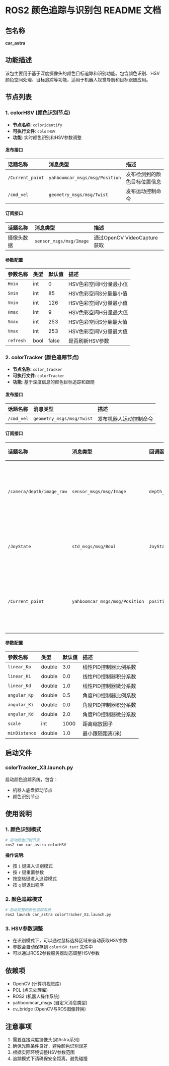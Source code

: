 # ROS2 颜色追踪与识别包 README 文档

## 包名称
**car_astra**

## 功能描述
该包主要用于基于深度摄像头的颜色目标追踪和识别功能。包含颜色识别、HSV颜色空间处理、目标追踪等功能，适用于机器人视觉导航和目标跟随应用。

## 节点列表

### 1. colorHSV (颜色识别节点)
- **节点名称**: `coloridentify`
- **可执行文件**: `colorHSV`
- **功能**: 实时颜色识别和HSV参数调整

#### 发布接口
| 话题名称 | 消息类型 | 描述 |
|:---------|:---------|:-----|
| `/Current_point` | `yahboomcar_msgs/msg/Position` | 发布检测到的颜色目标位置信息 |
| `/cmd_vel` | `geometry_msgs/msg/Twist` | 发布运动控制命令 |

#### 订阅接口
| 话题名称 | 消息类型 | 描述 |
|:---------|:---------|:-----|
| 摄像头数据 | `sensor_msgs/msg/Image` | 通过OpenCV VideoCapture获取 |

#### 参数配置
| 参数名称 | 类型 | 默认值 | 描述 |
|:---------|:-----|:-------|:-----|
| `Hmin` | int | 0 | HSV色彩空间H分量最小值 |
| `Smin` | int | 85 | HSV色彩空间S分量最小值 |
| `Vmin` | int | 126 | HSV色彩空间V分量最小值 |
| `Hmax` | int | 9 | HSV色彩空间H分量最大值 |
| `Smax` | int | 253 | HSV色彩空间S分量最大值 |
| `Vmax` | int | 253 | HSV色彩空间V分量最大值 |
| `refresh` | bool | false | 是否刷新HSV参数 |

### 2. colorTracker (颜色追踪节点)
- **节点名称**: `color_tracker`
- **可执行文件**: `colorTracker`
- **功能**: 基于深度信息的颜色目标追踪和跟随

#### 发布接口
| 话题名称 | 消息类型 | 描述 |
|:---------|:---------|:-----|
| `/cmd_vel` | `geometry_msgs/msg/Twist` | 发布机器人运动控制命令 |

#### 订阅接口
| 话题名称 | 消息类型 | 回调函数 | 描述 |
|:---------|:---------|:---------|:-----|
| `/camera/depth/image_raw` | `sensor_msgs/msg/Image` | `depth_img_Callback` | 订阅深度图像数据 |
| `/JoyState` | `std_msgs/msg/Bool` | `JoyStateCallback` | 订阅手柄状态 |
| `/Current_point` | `yahboomcar_msgs/msg/Position` | `positionCallback` | 订阅目标位置信息 |

#### 参数配置
| 参数名称 | 类型 | 默认值 | 描述 |
|:---------|:-----|:-------|:-----|
| `linear_Kp` | double | 3.0 | 线性PID控制器比例系数 |
| `linear_Ki` | double | 0.0 | 线性PID控制器积分系数 |
| `linear_Kd` | double | 1.0 | 线性PID控制器微分系数 |
| `angular_Kp` | double | 0.5 | 角度PID控制器比例系数 |
| `angular_Ki` | double | 0.0 | 角度PID控制器积分系数 |
| `angular_Kd` | double | 2.0 | 角度PID控制器微分系数 |
| `scale` | int | 1000 | 距离缩放因子 |
| `minDistance` | double | 1.0 | 最小跟随距离(米) |

## 启动文件

### colorTracker_X3.launch.py
启动颜色追踪系统，包含：
- 机器人底盘驱动节点
- 颜色识别节点

## 使用说明

### 1. 颜色识别模式
```bash
# 启动颜色识别节点
ros2 run car_astra colorHSV
```

**操作说明**:
- 按 `i` 键进入识别模式
- 按 `r` 键重置参数
- 按空格键进入追踪模式
- 按 `q` 键退出程序

### 2. 颜色追踪模式
```bash
# 启动完整的颜色追踪系统
ros2 launch car_astra colorTracker_X3.launch.py
```

### 3. HSV参数调整
- 在识别模式下，可以通过鼠标选择区域来自动获取HSV参数
- 参数会自动保存到 `colorHSV.text` 文件中
- 可以通过ROS2参数服务器动态调整HSV参数

## 依赖项
- OpenCV (计算机视觉库)
- PCL (点云处理库)
- ROS2 (机器人操作系统)
- yahboomcar_msgs (自定义消息类型)
- cv_bridge (OpenCV与ROS图像转换)

## 注意事项
1. 需要连接深度摄像头(如Astra系列)
2. 确保光照条件良好，避免颜色识别误差
3. 根据实际环境调整HSV参数范围
4. 追踪模式下请确保安全距离，避免碰撞 